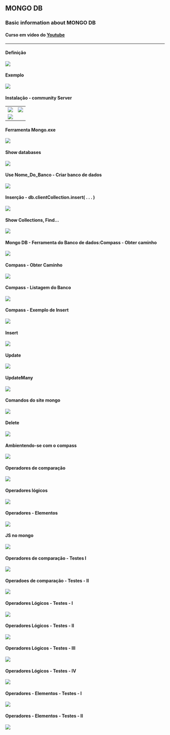 
## MONGO DB

### Basic information about MONGO DB

#### Curso em vídeo do <a href="https://www.youtube.com/playlist?list=PLHAoMufdbcS5caJKgm_UHqHzSwHirqIQd">Youtube</a>

<hr>

#### Definição

<img src="https://github.com/Xaobin/CoursesLearn/blob/main/All/Mongo/imgs/Mongo01.png?raw=true"  >

#### Exemplo 

<img src="https://github.com/Xaobin/CoursesLearn/blob/main/All/Mongo/imgs/Mongo02.png?raw=true"  >

#### Instalação - community Server


<table>
<tr>
<td> <img src="https://github.com/Xaobin/CoursesLearn/blob/main/All/Mongo/imgs/Mongo03.png?raw=true"   /> </td>
<td> <img src="https://github.com/Xaobin/CoursesLearn/blob/main/All/Mongo/imgs/Mongo04.png?raw=true"   /> </td>
</tr>
<tr>
<td>
<img src="https://github.com/Xaobin/CoursesLearn/blob/main/All/Mongo/imgs/Mongo05.png" />	
</td>	
</tr>
</table>

#### Ferramenta Mongo.exe

<img src="https://github.com/Xaobin/CoursesLearn/blob/main/All/Mongo/imgs/Mongo06.png?raw=true"  >

#### Show databases

<img src="https://github.com/Xaobin/CoursesLearn/blob/main/All/Mongo/imgs/Mongo07.png?raw=true"  >

#### Use Nome_Do_Banco - Criar banco de dados

<img src="https://github.com/Xaobin/CoursesLearn/blob/main/All/Mongo/imgs/Mongo08.png?raw=true"  >

#### Inserção - db.clientCollection.insert( . . . ) 

<img src="https://github.com/Xaobin/CoursesLearn/blob/main/All/Mongo/imgs/Mongo09.png?raw=true"  >

#### Show Collections, Find...

<img src="https://github.com/Xaobin/CoursesLearn/blob/main/All/Mongo/imgs/Mongo10.png?raw=true"  >


#### Mongo DB - Ferramenta do Banco de dados:Compass - Obter caminho

<img src="https://github.com/Xaobin/CoursesLearn/blob/main/All/Mongo/imgs/Mongo11CompassObterCaminho.png?raw=true"  >


#### Compass  - Obter Caminho

<img src="https://github.com/Xaobin/CoursesLearn/blob/main/All/Mongo/imgs/Mongo11CompassObterCaminho2.png?raw=true"  >

#### Compass - Listagem do Banco

<img src="https://github.com/Xaobin/CoursesLearn/blob/main/All/Mongo/imgs/Mongo11Compass3.png?raw=true"  >

#### Compass - Exemplo de Insert

<img src="https://github.com/Xaobin/CoursesLearn/blob/main/All/Mongo/imgs/Mongo11Compass4Insert.png?raw=true"  >

#### Insert

<img src="https://github.com/Xaobin/CoursesLearn/blob/main/All/Mongo/imgs/Mongo13Insert.png?raw=true"  >

#### Update

<img src="https://github.com/Xaobin/CoursesLearn/blob/main/All/Mongo/imgs/Mongo13Update.png?raw=true"  >

#### UpdateMany

<img src="https://github.com/Xaobin/CoursesLearn/blob/main/All/Mongo/imgs/Mongo13UpdateMany.png?raw=true"  >

#### Comandos do site mongo

<img src="https://github.com/Xaobin/CoursesLearn/blob/main/All/Mongo/imgs/Mongo14ComandosSite.png?raw=true"  >

#### Delete

<img src="https://github.com/Xaobin/CoursesLearn/blob/main/All/Mongo/imgs/Mongo14Delete.png?raw=true"  >

#### Ambientendo-se com o compass

<img src="https://github.com/Xaobin/CoursesLearn/blob/main/All/Mongo/imgs/Mongo15AmbientandoCompass.png?raw=true"  >


#### Operadores de comparação

<img src="https://github.com/Xaobin/CoursesLearn/blob/main/All/Mongo/imgs/Mongo16Opera.png?raw=true"  >

#### Operadores lógicos

<img src="https://github.com/Xaobin/CoursesLearn/blob/main/All/Mongo/imgs/Mongo17Logic.png?raw=true"  >

#### Operadores - Elementos

<img src="https://github.com/Xaobin/CoursesLearn/blob/main/All/Mongo/imgs/Mongo18Elem.png?raw=true"  >

#### JS no mongo

<img src="https://github.com/Xaobin/CoursesLearn/blob/main/All/Mongo/imgs/Mongo19js.png?raw=true"  >

#### Operadores de comparação - Testes I

<img src="https://github.com/Xaobin/CoursesLearn/blob/main/All/Mongo/imgs/Mongo20OperaTest.png?raw=true"  >

#### Operadoes de comparação - Testes - II

<img src="https://github.com/Xaobin/CoursesLearn/blob/main/All/Mongo/imgs/Mongo20OperaTest2.png?raw=true"  >

#### Operadores Lógicos - Testes - I

<img src="https://github.com/Xaobin/CoursesLearn/blob/main/All/Mongo/imgs/Mongo21Logic.png?raw=true"  >

#### Operadores Lógicos - Testes - II

<img src="https://github.com/Xaobin/CoursesLearn/blob/main/All/Mongo/imgs/Mongo21Logic2.png?raw=true"  >

#### Operadores Lógicos - Testes - III

<img src="https://github.com/Xaobin/CoursesLearn/blob/main/All/Mongo/imgs/Mongo21Logic3.png?raw=true"  >

#### Operadores Lógicos - Testes - IV


<img src="https://github.com/Xaobin/CoursesLearn/blob/main/All/Mongo/imgs/Mongo21Logic4.png?raw=true"  >

#### Operadores - Elementos - Testes - I

<img src="https://github.com/Xaobin/CoursesLearn/blob/main/All/Mongo/imgs/Mongo22Elem.png?raw=true"  >

#### Operadores - Elementos - Testes - II

<img src="https://github.com/Xaobin/CoursesLearn/blob/main/All/Mongo/imgs/Mongo22Elem2.png?raw=true"  >
